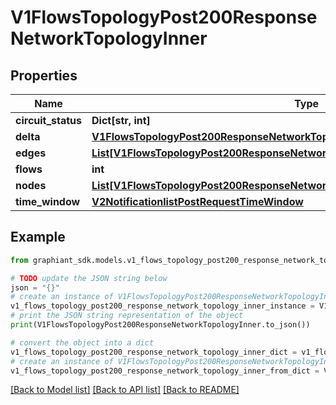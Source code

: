 # V1FlowsTopologyPost200ResponseNetworkTopologyInner


## Properties

Name | Type | Description | Notes
------------ | ------------- | ------------- | -------------
**circuit_status** | **Dict[str, int]** |  | [optional] 
**delta** | [**V1FlowsTopologyPost200ResponseNetworkTopologyInnerDelta**](V1FlowsTopologyPost200ResponseNetworkTopologyInnerDelta.md) |  | [optional] 
**edges** | [**List[V1FlowsTopologyPost200ResponseNetworkTopologyInnerDeltaEdgesAddedInner]**](V1FlowsTopologyPost200ResponseNetworkTopologyInnerDeltaEdgesAddedInner.md) |  | [optional] 
**flows** | **int** |  | [optional] 
**nodes** | [**List[V1FlowsTopologyPost200ResponseNetworkTopologyInnerDeltaNodesAddedInner]**](V1FlowsTopologyPost200ResponseNetworkTopologyInnerDeltaNodesAddedInner.md) |  | [optional] 
**time_window** | [**V2NotificationlistPostRequestTimeWindow**](V2NotificationlistPostRequestTimeWindow.md) |  | [optional] 

## Example

```python
from graphiant_sdk.models.v1_flows_topology_post200_response_network_topology_inner import V1FlowsTopologyPost200ResponseNetworkTopologyInner

# TODO update the JSON string below
json = "{}"
# create an instance of V1FlowsTopologyPost200ResponseNetworkTopologyInner from a JSON string
v1_flows_topology_post200_response_network_topology_inner_instance = V1FlowsTopologyPost200ResponseNetworkTopologyInner.from_json(json)
# print the JSON string representation of the object
print(V1FlowsTopologyPost200ResponseNetworkTopologyInner.to_json())

# convert the object into a dict
v1_flows_topology_post200_response_network_topology_inner_dict = v1_flows_topology_post200_response_network_topology_inner_instance.to_dict()
# create an instance of V1FlowsTopologyPost200ResponseNetworkTopologyInner from a dict
v1_flows_topology_post200_response_network_topology_inner_from_dict = V1FlowsTopologyPost200ResponseNetworkTopologyInner.from_dict(v1_flows_topology_post200_response_network_topology_inner_dict)
```
[[Back to Model list]](../README.md#documentation-for-models) [[Back to API list]](../README.md#documentation-for-api-endpoints) [[Back to README]](../README.md)


